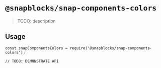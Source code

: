 # `@snapblocks/snap-components-colors`

> TODO: description

## Usage

```
const snapComponentsColors = require('@snapblocks/snap-components-colors');

// TODO: DEMONSTRATE API
```
